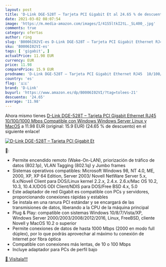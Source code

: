 ```yaml
---
layout: post
title: 'D-Link DGE-528T – Tarjeta PCI Gigabit Et al 24.65 % de descuento'
date: 2021-03-02 08:07:54
image: 'https://m.media-amazon.com/images/I/41S5ltkI2tL._SL400_.jpg'
comments: true
category: ofertas
author: ring
slug: 'B0006I02VI-es D-Link DGE-528T – Tarjeta PCI Gigabit Ethernet RJ45...'
sku: 'B0006I02VI-es'
tags: [ 'gigabit', ]
actualPrice: 11.98 EUR
currency: EUR
price: 11.98
comparePrice: 15.9 EUR
prodname: 'D-Link DGE-528T – Tarjeta PCI Gigabit Ethernet RJ45  10/100/1000 Mbps   Compatible con Windows  Windows Server  Linux y MacOS'
country: 'es'
flag: '🇪🇸'
brand: 'D-Link'
buyurl: 'https://www.amazon.es/dp/B0006I02VI/?tag=tolees-21'
descuento: '24.65'
average: '11.98'
---
```


Ahora mismo tienes [D-Link DGE-528T – Tarjeta PCI Gigabit Ethernet RJ45  10/100/1000 Mbps   Compatible con Windows  Windows Server  Linux y MacOS](https://www.amazon.es/dp/B0006I02VI/?tag=tolees-21) a 11.98 EUR (original: 15.9 EUR) (24.65 %  de descuento) en el siguiente enlace!

[![D-Link DGE-528T – Tarjeta PCI Gigabit Et](https://m.media-amazon.com/images/I/41S5ltkI2tL._SL400_.jpg)](https://www.amazon.es/dp/B0006I02VI/?tag=tolees-21)

🔎:

- Permite encendido remoto (Wake-On-LAN), priorización de tráfico de datos (802.1p), VLAN Tagging (802.1q) y Jumbo frames
- Sistemas operativos compatibles: Microsoft Windows 98, NT 4.0, ME, 2000, XP, XP 64 Edition, Server 2003/ Novell NetWare Server 5.x, 6.x/Novell Client para DOS/Linux kernel 2.2.x, 2.4.x. 2.6.x/Mac OS 10.2, 10.3, 10.4.X/DOS ODI Client/NDIS para DOS/Free BSD 4.x, 5.0
- Este adaptador de red Gigabit es compatible con PCs y servidores, proporcionando conexiones rápidas y estables
- Se instala en una ranura PCI estándar y se encargará de las transmisiones de datos, liberando a la CPU de la máquina principal
- Plug & Play: compatible con sistemas Windows 10/8/7/Vista/XP, Windows Server 2000/2003/2008/2012/2016, Linux, FreeBSD, cliente Novell y MacOS 10.2 o superior
- Permite conexiones de datos de hasta 1000 Mbps (2000 en modo full dúplex), por lo que podrás aprovechar al máximo tu conexión de Internet por fibra óptica
- Compatible con conexiones más lentas, de 10 o 100 Mbps
- Incluye adaptador para PCs de perfil bajo

[🛒 Visítala!!!](https://www.amazon.es/dp/B0006I02VI/?tag=tolees-21)
